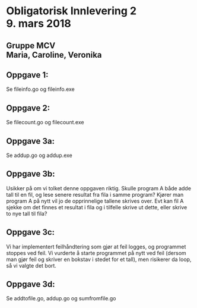 <h1>Obligatorisk Innlevering 2<br>
9. mars 2018</h1>
<h2>Gruppe MCV <br>
Maria, Caroline, Veronika</h2>

<h2>Oppgave 1:</h2>
<p>Se fileinfo.go og fileinfo.exe</p>

<h2>Oppgave 2:</h2>
<p>Se filecount.go og filecount.exe</p>

<h2>Oppgave 3a:</h2>
<p>Se addup.go og addup.exe</p>

<h2>Oppgave 3b:</h2>
<p>Usikker på om vi tolket denne oppgaven riktig. 
Skulle program A både adde tall til en fil, og lese senere resultat fra fila i samme program? 
Kjører man program A på nytt vil jo de opprinnelige tallene skrives over. 
Evt kan fil A sjekke om det finnes et resultat i fila og i tilfelle skrive ut dette, eller skrive to nye tall til fila?</p> 

<h2>Oppgave 3c:</h2>
<p>Vi har implementert feilhåndtering som gjør at feil logges, og programmet stoppes ved feil. 
Vi vurderte å starte programmet på nytt ved feil (dersom man gjør feil og skriver en bokstav i stedet for et tall), men risikerer da loop, så vi valgte det bort.</h2>

<h2>Oppgave 3d:</h2>
<p>Se addtofile.go, addup.go og sumfromfile.go</p>
